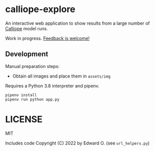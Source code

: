 # calliope-explore

An interactive web application to show results from a large number of [Calliope](https://github.com/calliope-project/calliope) model runs.

Work in progress. [Feedback is welcome!](https://github.com/sjpfenninger/calliope-explore/issues)

## Development

Manual preparation steps:

* Obtain all images and place them in `assets/img`

Requires a Python 3.8 interpreter and pipenv.

```
pipenv install
pipenv run python app.py
```

# LICENSE

MIT

Includes code Copyright (C) 2022 by Edward O. (see `url_helpers.py`)
